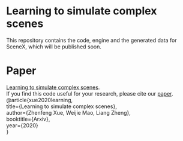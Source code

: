 # Learning to simulate complex scenes
This repository contains the code, engine and the generated data for SceneX, which will be published soon.<br>
# Paper
[Learning to simulate complex scenes](https://arxiv.org/abs/2006.14611?context=cs.CV).<br>
If you find this code useful for your research, please cite our [paper](https://arxiv.org/abs/2006.14611?context=cs.CV).<br>
@article{xue2020learning,<br>
title={Learning to simulate complex scenes},<br>
author={Zhenfeng Xue, Weijie Mao, Liang Zheng},<br>
booktitle={Arxiv},<br>
year={2020}<br>
}
